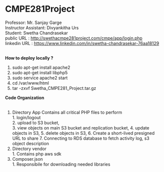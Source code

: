 # CMPE281Project
Professor: Mr. Sanjay Garge <br>
Instructor Assistant: Divyankitha Urs <br>
Student: Swetha Chandrasekar <br>
public URL : http://swethacmpe281project.com/cmpe/app/login.php <br>
linkedin URL : https://www.linkedin.com/in/swetha-chandrasekar-76aa18129 <br>


<br> <b> How to deploy locally ? </b> <br>

1. sudo apt-get install apache2 <br>
2. sudo apt-get install libphp5 <br>
3. sudo service apache2 start <br>
4. cd /var/www/html <br>
5. tar -zxvf Swetha_CMPE281_Project.tar.gz	

<b>Code Organization </b><br><br>
1. Directory App
	Contains all critical PHP files to perform <br>
		1. login/logout <br>
		2. upload to S3 bucket, <br> 
		3. view objects on main S3 bucket and replication bucket, 
		4. update objects in S3,
		5. delete objects in S3,
		6. Create a short-lived presigned URL to share
		7. Connecting to RDS database to fetch activity log, s3 object description
2. Directory vendor<br>
		1. Contains php aws sdk <br>
3. Composer.json <br>
		1. Responsibile for downloading needed libraries <br>
